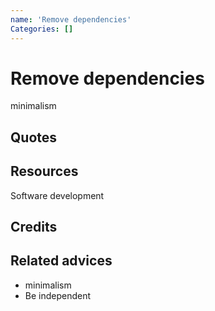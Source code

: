 ```yaml
---
name: 'Remove dependencies'
Categories: []
---
```

# Remove dependencies

minimalism

## Quotes

## Resources
Software development
## Credits

## Related advices

- minimalism
- Be independent
